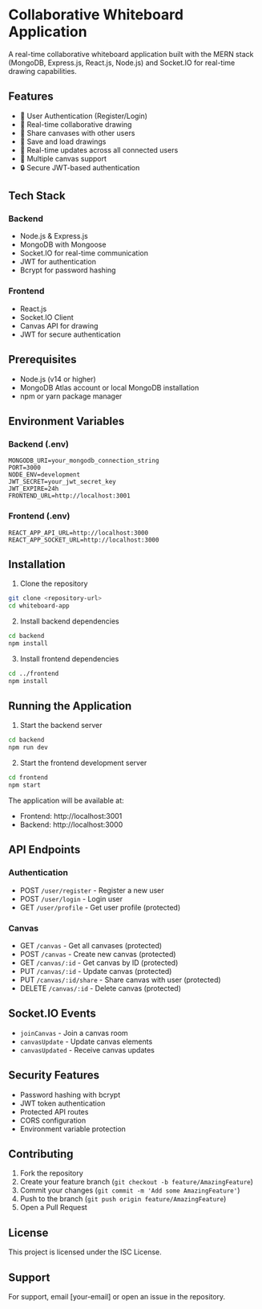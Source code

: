 # Collaborative Whiteboard Application

A real-time collaborative whiteboard application built with the MERN stack (MongoDB, Express.js, React.js, Node.js) and Socket.IO for real-time drawing capabilities.

## Features

- 🔐 User Authentication (Register/Login)
- 🎨 Real-time collaborative drawing
- 👥 Share canvases with other users
- 💾 Save and load drawings
- 🔄 Real-time updates across all connected users
- 🎯 Multiple canvas support
- 🔒 Secure JWT-based authentication

## Tech Stack

### Backend
- Node.js & Express.js
- MongoDB with Mongoose
- Socket.IO for real-time communication
- JWT for authentication
- Bcrypt for password hashing

### Frontend
- React.js
- Socket.IO Client
- Canvas API for drawing
- JWT for secure authentication

## Prerequisites

- Node.js (v14 or higher)
- MongoDB Atlas account or local MongoDB installation
- npm or yarn package manager

## Environment Variables

### Backend (.env)
```
MONGODB_URI=your_mongodb_connection_string
PORT=3000
NODE_ENV=development
JWT_SECRET=your_jwt_secret_key
JWT_EXPIRE=24h
FRONTEND_URL=http://localhost:3001
```

### Frontend (.env)
```
REACT_APP_API_URL=http://localhost:3000
REACT_APP_SOCKET_URL=http://localhost:3000
```

## Installation

1. Clone the repository
```bash
git clone <repository-url>
cd whiteboard-app
```

2. Install backend dependencies
```bash
cd backend
npm install
```

3. Install frontend dependencies
```bash
cd ../frontend
npm install
```

## Running the Application

1. Start the backend server
```bash
cd backend
npm run dev
```

2. Start the frontend development server
```bash
cd frontend
npm start
```

The application will be available at:
- Frontend: http://localhost:3001
- Backend: http://localhost:3000

## API Endpoints

### Authentication
- POST `/user/register` - Register a new user
- POST `/user/login` - Login user
- GET `/user/profile` - Get user profile (protected)

### Canvas
- GET `/canvas` - Get all canvases (protected)
- POST `/canvas` - Create new canvas (protected)
- GET `/canvas/:id` - Get canvas by ID (protected)
- PUT `/canvas/:id` - Update canvas (protected)
- PUT `/canvas/:id/share` - Share canvas with user (protected)
- DELETE `/canvas/:id` - Delete canvas (protected)

## Socket.IO Events

- `joinCanvas` - Join a canvas room
- `canvasUpdate` - Update canvas elements
- `canvasUpdated` - Receive canvas updates

## Security Features

- Password hashing with bcrypt
- JWT token authentication
- Protected API routes
- CORS configuration
- Environment variable protection

## Contributing

1. Fork the repository
2. Create your feature branch (`git checkout -b feature/AmazingFeature`)
3. Commit your changes (`git commit -m 'Add some AmazingFeature'`)
4. Push to the branch (`git push origin feature/AmazingFeature`)
5. Open a Pull Request

## License

This project is licensed under the ISC License.

## Support

For support, email [your-email] or open an issue in the repository. 